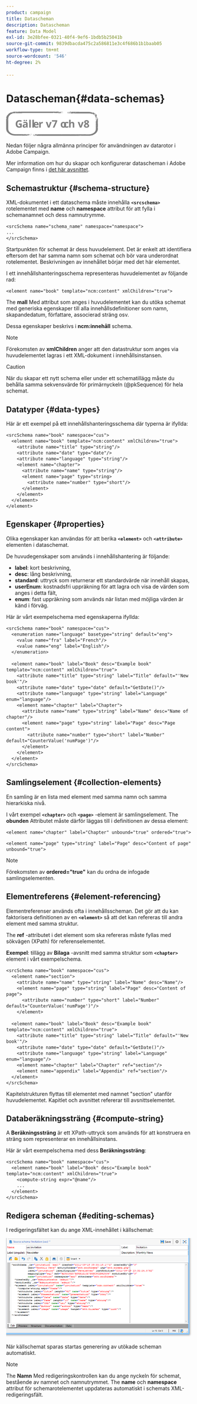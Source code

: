 ```yaml
---
product: campaign
title: Datascheman
description: Datascheman
feature: Data Model
exl-id: 3e28bfee-0321-40f4-9ef6-1bdb5b25041b
source-git-commit: 9839dbacda475c2a586811e3c4f686b1b1baab05
workflow-type: tm+mt
source-wordcount: '546'
ht-degree: 2%

---
```


# Datascheman{#data-schemas}

![](../../assets/common.svg)

Nedan följer några allmänna principer för användningen av datarotor i Adobe Campaign.

Mer information om hur du skapar och konfigurerar datascheman i Adobe Campaign finns i [det här avsnittet](../../configuration/using/about-schema-edition.md).

## Schemastruktur {#schema-structure}

XML-dokumentet i ett dataschema måste innehålla **`<srcschema>`** rotelementet med **name** och **namespace** attribut för att fylla i schemanamnet och dess namnutrymme.

```
<srcSchema name="schema_name" namespace="namespace">
...
</srcSchema>
```

Startpunkten för schemat är dess huvudelement. Det är enkelt att identifiera eftersom det har samma namn som schemat och bör vara underordnat rotelementet. Beskrivningen av innehållet börjar med det här elementet.

I ett innehållshanteringsschema representeras huvudelementet av följande rad:

```
<element name="book" template="ncm:content" xmlChildren="true">
```

The **mall** Med attribut som anges i huvudelementet kan du utöka schemat med generiska egenskaper till alla innehållsdefinitioner som namn, skapandedatum, författare, associerad sträng osv.

Dessa egenskaper beskrivs i **ncm:innehåll** schema.

>[!NOTE]
>
>Förekomsten av **xmlChildren** anger att den datastruktur som anges via huvudelementet lagras i ett XML-dokument i innehållsinstansen.

>[!CAUTION]
>
>När du skapar ett nytt schema eller under ett schematillägg måste du behålla samma sekvensvärde för primärnyckeln (@pkSequence) för hela schemat.

## Datatyper {#data-types}

Här är ett exempel på ett innehållshanteringsschema där typerna är ifyllda:

```
<srcSchema name="book" namespace="cus">
  <element name="book" template="ncm:content" xmlChildren="true">
    <attribute name="title" type="string"/>
    <attribute name="date" type="date"/>
    <attribute name="language" type="string"/>
    <element name="chapter">
      <attribute name="name" type="string"/>
      <element name="page" type="string>
        <attribute name="number" type="short"/>
      </element>
    </element>
  </element>
</element>
```

## Egenskaper {#properties}

Olika egenskaper kan användas för att berika **`<element>`** och **`<attribute>`** elementen i dataschemat.

De huvudegenskaper som används i innehållshantering är följande:

* **label**: kort beskrivning,
* **desc**: lång beskrivning,
* **standard**: uttryck som returnerar ett standardvärde när innehåll skapas,
* **userEnum**: kostnadsfri uppräkning för att lagra och visa de värden som anges i detta fält,
* **enum**: fast uppräkning som används när listan med möjliga värden är känd i förväg.

Här är vårt exempelschema med egenskaperna ifyllda:

```
<srcSchema name="book" namespace="cus">
  <enumeration name="language" basetype="string" default="eng">    
    <value name="fra" label="French"/>    
    <value name="eng" label="English"/>   
  </enumeration>

  <element name="book" label="Book" desc="Example book" template="ncm:content" xmlChildren="true">
    <attribute name="title" type="string" label="Title" default="'New book'"/>
    <attribute name="date" type="date" default="GetDate()"/>
    <attribute name="language" type="string" label="Language" enum="language"/>
    <element name="chapter" label="Chapter">
      <attribute name="name" type="string" label="Name" desc="Name of chapter"/>
      <element name="page" type="string" label="Page" desc="Page content">
        <attribute name="number" type="short" label="Number" default="CounterValue('numPage')"/>
      </element>
    </element>
  </element>
</srcSchema>
```

## Samlingselement {#collection-elements}

En samling är en lista med element med samma namn och samma hierarkiska nivå.

I vårt exempel **`<chapter>`** och **`<page>`** -element är samlingselement. The **obunden** Attributet måste därför läggas till i definitionen av dessa element:

```
<element name="chapter" label="Chapter" unbound="true" ordered="true">
```

```
<element name="page" type="string" label="Page" desc="Content of page" unbound="true">
```

>[!NOTE]
>
>Förekomsten av **ordered=&quot;true&quot;** kan du ordna de infogade samlingselementen.

## Elementreferens {#element-referencing}

Elementreferenser används ofta i innehållsscheman. Det gör att du kan faktorisera definitionen av en **`<element>`** så att det kan refereras till andra element med samma struktur.

The **ref** -attributet i det element som ska refereras måste fyllas med sökvägen (XPath) för referenselementet.

**Exempel**: tillägg av **Bilaga** -avsnitt med samma struktur som **`<chapter>`** element i vårt exempelschema.

```
<srcSchema name="book" namespace="cus">
  <element name="section">
    <attribute name="name" type="string" label="Name" desc="Name"/>
    <element name="page" type="string" label="Page" desc="Content of page">
      <attribute name="number" type="short" label="Number" default="CounterValue('numPage')"/>
    </element>

  <element name="book" label="Book" desc="Example book" template="ncm:content" xmlChildren="true">
    <attribute name="title" type="string" label="Title" default="'New book'"/>
    <attribute name="date" type="date" default="GetDate()"/>
    <attribute name="language" type="string" label="Language" enum="language"/>
    <element name="chapter" label="Chapter" ref="section"/>
    <element name="appendix" label="Appendix" ref="section"/>
  </element>
</srcSchema>
```

Kapitelstrukturen flyttas till elementet med namnet &quot;section&quot; utanför huvudelementet. Kapitlet och avsnittet refererar till avsnittselementet.

## Databeräkningssträng {#compute-string}

A **Beräkningssträng** är ett XPath-uttryck som används för att konstruera en sträng som representerar en innehållsinstans.

Här är vårt exempelschema med dess **Beräkningssträng**:

```
<srcSchema name="book" namespace="cus">
  <element name="book" label="Book" desc="Example book" template="ncm:content" xmlChildren="true">
    <compute-string expr="@name"/>
    ...
  </element>
</srcSchema>
```

## Redigera scheman {#editing-schemas}

I redigeringsfältet kan du ange XML-innehållet i källschemat:

![](assets/d_ncs_integration_schema_edition.png)

När källschemat sparas startas generering av utökade scheman automatiskt.

>[!NOTE]
>
>The **Namn** Med redigeringskontrollen kan du ange nyckeln för schemat, bestående av namnet och namnutrymmet. The **name** och **namespace** attribut för schemarotelementet uppdateras automatiskt i schemats XML-redigeringsfält.
